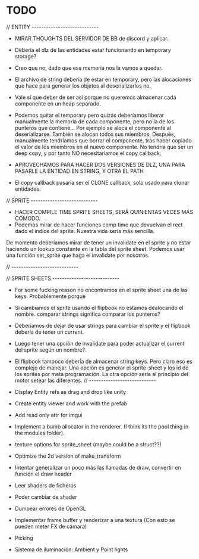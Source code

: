 # TODO

// ENTITY ----------------------------

- MIRAR THOUGHTS DEL SERVIDOR DE BB de discord y aplicar.
- Debería el dlz de las entidades estar funcionando en temporary storage?
- Creo que no, dado que esa memoria nos la vamos a quedar.
- El archivo de string debería de estar en temporary, pero las alocaciones
que hace para generar los objetos al deserializarlos no.
- Vale sí que deber de ser así porque no queremos almacenar cada componente
en un heap separado.
- Podemos quitar el temporary pero quizás deberíamos liberar manualmente
la memoria de cada componente, pero no la de los punteros que contiene... Por ejemplo se aloca el componente al deserializarse. También se alocan todos sus miembros. Después, manualmente
tendríamos que borrar el  componente, tras haber copiado el valor de los miembros
en el nuevo componente. No tendría que ser un deep copy, y por tanto NO necesitaríamos
el copy callback.
- APROVECHAMOS PARA HACER DOS VERSIONES DE DLZ, UNA PARA PASARLE LA ENTIDAD EN STRING, Y OTRA EL PATH

- El copy callback pasaría ser el CLONE callback, solo usado para clonar entidades.

// SPRITE ----------------------------

- HACER COMPILE TIME SPRITE SHEETS, SERÁ QUINIENTAS VECES MÁS CÓMODO.
- Podemos mirar de hacer funciones comp time que devuelvan el rect
  dado el índice del sprite. Nuestra vida sería más sencilla.

De momento deberíamos mirar de tener un invalidate en el sprite
y no estar haciendo un lookup constante en la tabla del sprite
sheet. 
Podemos usar una función set_sprite que haga el invalidate por nosotros.

// ----------------------------

// SPRITE SHEETS ----------------------------
- For some fucking reason no encontramos en el sprite sheet una de las keys. Probablemente porque
- Si cambiamos el sprite usando el flipbook no estamos dealocando el nombre.
comparar strings significa comparar los punteros?
- Deberíamos de dejar de usar strings para cambiar el sprite y el flipbook debería de tener un current.
- Luego tener una opción de invalidate para poder actualizar el current del sprite según un nombre?.
- El flipbook tampoco debería de almacenar string keys. Pero claro eso es complejo de manejar. Una    opción es generar el sprite-sheet y los id de los sprites por meta programación. La otra opción sería
al principio del motor setear las diferentes.
// ----------------------------

- Display Entity refs as drag and drop like unity
- Create entity viewer and work with the prefab
- Add read only attr for imgui
- Implement a bumb allocator in the renderer. (I think its the pool thing in the modules folder).
- texture options for sprite_sheet (maybe could be a struct??)
- Optimize the 2d version of make_transform
- Intentar generalizar un poco más las llamadas de draw, convertir en función el draw header
- Leer shaders de ficheros
- Poder cambiar de shader
- Dumpear errores de OpenGL
- Implementar frame buffer y renderizar a una textura (Con esto se pueden meter FX de cámara)
- Picking
- Sistema de iluminación: Ambient y Point lights